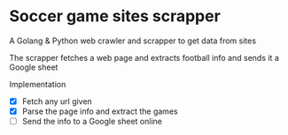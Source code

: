 # Soccer game sites scrapper
A Golang & Python web crawler and scrapper to get data from sites

The scrapper fetches a web page and extracts football info and sends it a Google sheet

Implementation
- [x] Fetch any url given
- [x] Parse the page info and extract the games
- [ ] Send the info to a Google sheet online 
